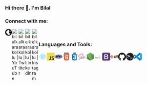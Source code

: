 ### Hi there 👋. I'm Bilal

<h3>Connect with me:</h3>


<p dir="auto">
    <a href="https://bilalkarakollu.com" target="_blank" rel="nofollow"><img align="left" alt="bilalkarakollu.com" width="22px" src="https://raw.githubusercontent.com/iconic/open-iconic/master/svg/globe.svg" style="max-width: 100%;"></a>
<a href="https://www.youtube.com/channel/UCbrNk0s89ZcBWo2xk4mrC-A" target="_blank" rel="nofollow"><img align="left" alt="bilalkarakollu | YouTube" width="22px" src="https://camo.githubusercontent.com/6645c4c313a1f4f0032cd1c5e5fd0033417104a7a282fed4cafdca8ac2a1ab33/68747470733a2f2f63646e2e6a7364656c6976722e6e65742f6e706d2f73696d706c652d69636f6e734076332f69636f6e732f796f75747562652e737667" data-canonical-src="https://cdn.jsdelivr.net/npm/simple-icons@v3/icons/youtube.svg" style="max-width: 100%;"></a>
<a href="https://twitter.com/bilalkarakollu" target="_blank" rel="nofollow"><img align="left" alt="bilalkarakollu | Twitter" width="22px" src="https://camo.githubusercontent.com/395dda360ae28377b7c3247581a88b20573883519c2be833cb64fbb37dcbcc1a/68747470733a2f2f63646e2e6a7364656c6976722e6e65742f6e706d2f73696d706c652d69636f6e734076332f69636f6e732f747769747465722e737667" data-canonical-src="https://cdn.jsdelivr.net/npm/simple-icons@v3/icons/twitter.svg" style="max-width: 100%;"></a>
<a href="https://linkedin.com/in/bilalkarakollu" target="_blank" rel="nofollow"><img align="left" alt="bilalkarakollu | LinkedIn" width="22px" src="https://camo.githubusercontent.com/d659d2bac00c01b42bffbae84bdc121e828b8fecd5b4949ffa2575f5d9e4a371/68747470733a2f2f63646e2e6a7364656c6976722e6e65742f6e706d2f73696d706c652d69636f6e734076332f69636f6e732f6c696e6b6564696e2e737667" data-canonical-src="https://cdn.jsdelivr.net/npm/simple-icons@v3/icons/linkedin.svg" style="max-width: 100%;"></a>
<a href="https://instagram.com/bilalkarakollu" target="_blank" rel="nofollow"><img align="left" alt="bilalkarakollu | Instagram" width="22px" src="https://camo.githubusercontent.com/c80f9763ed06d4ab9fbcc1a74b8b74cd95e4c7f82d3f1f70233994f236a0faeb/68747470733a2f2f63646e2e6a7364656c6976722e6e65742f6e706d2f73696d706c652d69636f6e734076332f69636f6e732f696e7374616772616d2e737667" data-canonical-src="https://cdn.jsdelivr.net/npm/simple-icons@v3/icons/instagram.svg" style="max-width: 100%;"></a></p>



<br>

<h3>Languages and Tools:</h3>

<p dir="auto">
    <a rel="nofollow"
       href="https://raw.githubusercontent.com/github/explore/80688e429a7d4ef2fca1e82350fe8e3517d3494d/topics/react/react.png"
       target="_blank" title="react">
        <img align="left" width="26px" style="max-width: 100%;"
             src="https://raw.githubusercontent.com/github/explore/80688e429a7d4ef2fca1e82350fe8e3517d3494d/topics/react/react.png"
             alt="react">
    </a>
    <a rel="nofollow"
       href="https://raw.githubusercontent.com/github/explore/80688e429a7d4ef2fca1e82350fe8e3517d3494d/topics/javascript/javascript.png"
       target="_blank" title="javascript">
        <img align="left" width="26px" style="max-width: 100%;"
             src="https://raw.githubusercontent.com/github/explore/80688e429a7d4ef2fca1e82350fe8e3517d3494d/topics/javascript/javascript.png"
             alt="javascript">
    </a>
    <a rel="nofollow"
       href="https://raw.githubusercontent.com/github/explore/80688e429a7d4ef2fca1e82350fe8e3517d3494d/topics/php/php.png"
       target="_blank" title="php">
        <img align="left" width="26px" style="max-width: 100%;"
             src="https://raw.githubusercontent.com/github/explore/80688e429a7d4ef2fca1e82350fe8e3517d3494d/topics/php/php.png"
             alt="php">
    </a>
    <a rel="nofollow"
       href="https://raw.githubusercontent.com/github/explore/80688e429a7d4ef2fca1e82350fe8e3517d3494d/topics/html/html.png"
       target="_blank" title="html">
        <img align="left" width="26px" style="max-width: 100%;"
             src="https://raw.githubusercontent.com/github/explore/80688e429a7d4ef2fca1e82350fe8e3517d3494d/topics/html/html.png"
             alt="html">
    </a>
    <a rel="nofollow"
       href="https://raw.githubusercontent.com/github/explore/80688e429a7d4ef2fca1e82350fe8e3517d3494d/topics/css/css.png"
       target="_blank" title="css">
        <img align="left" width="26px" style="max-width: 100%;"
             src="https://raw.githubusercontent.com/github/explore/80688e429a7d4ef2fca1e82350fe8e3517d3494d/topics/css/css.png"
             alt="css">
    </a>
    <a rel="nofollow"
       href="https://raw.githubusercontent.com/github/explore/80688e429a7d4ef2fca1e82350fe8e3517d3494d/topics/sass/sass.png"
       target="_blank" title="sass">
        <img align="left" width="26px" style="max-width: 100%;"
             src="https://raw.githubusercontent.com/github/explore/80688e429a7d4ef2fca1e82350fe8e3517d3494d/topics/sass/sass.png"
             alt="scss">
    </a>
    <a rel="nofollow"
       href="https://raw.githubusercontent.com/github/explore/80688e429a7d4ef2fca1e82350fe8e3517d3494d/topics/nodejs/nodejs.png"
       target="_blank" title="nodejs">
        <img align="left" width="26px" style="max-width: 100%;"
             src="https://raw.githubusercontent.com/github/explore/80688e429a7d4ef2fca1e82350fe8e3517d3494d/topics/nodejs/nodejs.png"
             alt="nodejs">
    </a>
    <a rel="nofollow"
       href="https://raw.githubusercontent.com/github/explore/80688e429a7d4ef2fca1e82350fe8e3517d3494d/topics/mysql/mysql.png"
       target="_blank" title="mysql">
        <img align="left" width="26px" style="max-width: 100%;"
             src="https://raw.githubusercontent.com/github/explore/80688e429a7d4ef2fca1e82350fe8e3517d3494d/topics/mysql/mysql.png"
             alt="mysql">
    </a>
    <a rel="nofollow"
       href="https://raw.githubusercontent.com/github/explore/80688e429a7d4ef2fca1e82350fe8e3517d3494d/topics/bootstrap/bootstrap.png"
       target="_blank" title="bootstrap">
        <img align="left" width="26px" style="max-width: 100%;"
             src="https://raw.githubusercontent.com/github/explore/80688e429a7d4ef2fca1e82350fe8e3517d3494d/topics/bootstrap/bootstrap.png"
             alt="bootstrap">
    </a>
    <a rel="nofollow"
       href="https://raw.githubusercontent.com/github/explore/80688e429a7d4ef2fca1e82350fe8e3517d3494d/topics/git/git.png"
       target="_blank" title="git">
        <img align="left" width="26px" style="max-width: 100%;"
             src="https://raw.githubusercontent.com/github/explore/80688e429a7d4ef2fca1e82350fe8e3517d3494d/topics/git/git.png"
             alt="git">
    </a>
    <a rel="nofollow"
       href="https://raw.githubusercontent.com/github/explore/78df643247d429f6cc873026c0622819ad797942/topics/github/github.png"
       target="_blank" title="github">
        <img align="left" width="26px" style="max-width: 100%;"
             src="https://raw.githubusercontent.com/github/explore/78df643247d429f6cc873026c0622819ad797942/topics/github/github.png"
             alt="github">
    </a>
    <a rel="nofollow"
       href="https://raw.githubusercontent.com/github/explore/80688e429a7d4ef2fca1e82350fe8e3517d3494d/topics/terminal/terminal.png"
       target="_blank" title="terminal">
        <img align="left" width="26px" style="max-width: 100%;"
             src="https://raw.githubusercontent.com/github/explore/80688e429a7d4ef2fca1e82350fe8e3517d3494d/topics/terminal/terminal.png"
             alt="terminal">
    </a>
    <a rel="nofollow"
       href="https://raw.githubusercontent.com/github/explore/80688e429a7d4ef2fca1e82350fe8e3517d3494d/topics/visual-studio-code/visual-studio-code.png"
       target="_blank" title="visual-studio-code">
        <img align="left" width="26px" style="max-width: 100%;"
             src="https://raw.githubusercontent.com/github/explore/80688e429a7d4ef2fca1e82350fe8e3517d3494d/topics/visual-studio-code/visual-studio-code.png"
             alt="visual-studio-code">
    </a>
</p>
